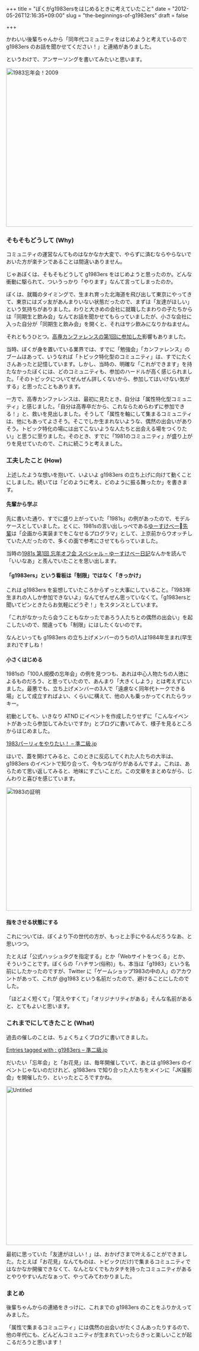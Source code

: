 +++
title = "ぼくがg1983ersをはじめるときに考えていたこと"
date = "2012-05-26T12:16:35+09:00"
slug = "the-beginnings-of-g1983ers"
draft = false

+++

<p>かわいい後輩ちゃんから「同年代コミュニティをはじめようと考えているので g1983ers のお話を聞かせてください！」と連絡がありました。</p>
<p>というわけで、アンサーソングを書いてみたいと思います。</p>
<p><a href="http://www.flickr.com/photos/june29/4215654235/" title="1983忘年会！2009 by june29, on Flickr"><img src="http://farm3.staticflickr.com/2630/4215654235_d28f32ceef_z.jpg" width="640" height="428" alt="1983忘年会！2009"></a></p>
<h3>そもそもどうして (Why)</h3>
<p>コミュニティの運営なんてものはなかなか大変で、やらずに済むならやらないでおいた方が楽チンであることは間違いありません。</p>
<p>じゃあぼくは、そもそもどうして g1983ers をはじめようと思ったのか。どんな衝動に駆られて、ついうっかり「やります」なんて言ってしまったのか。</p>
<p>ぼくは、就職のタイミングで、生まれ育った北海道を飛び出して東京にやってきて、東京にはズッ友があんまりいない状態だったので、まずは「友達がほしい」という気持ちがありました。わりと大きめの会社に就職したまわりの子たちからは「同期生と飲み会」なんてお話を聞かせてもらっていましたが、小さな会社に入った自分が「同期生と飲み会」を開くと、それはサシ飲みになりかねません。</p>
<p>それともうひとつ。<a href="http://june29.jp/2008/06/16/kosen-conf/" title="高専カンファレンスに参加してきた！ - 準二級.jp">高専カンファレンスの第1回に参加した</a>影響もありました。</p>
<p>当時、ぼくが身を置いている業界では、すでに「勉強会」「カンファレンス」のブームはあって、いうなれば「トピック特化型のコミュニティ」は、すでにたくさんあったと記憶しています。しかし、当時の、明確な「これができます」を持たなかったぼくには、どのコミュニティも、参加のハードルが高く感じられました。「そのトピックについてぜんぜん詳しくないから、参加してはいけない気がする」と思ったこともあります。</p>
<p>一方で、高専カンファレンスは、最初に見たとき、自分は「属性特化型コミュニティ」と感じました。「自分は高専卒だから、これならためらわずに参加できる！」と、救いを見出しました。そうして「属性を軸にして集まるコミュニティは、他にもあってよさそう。そこでしか生まれないような、偶然の出会いがありそう。トピック特化の場には出てこないような人たちと出会える場をつくりたい」と思うに至りました。そのとき、すでに「1981のコミュニティ」が盛り上がりを見せていたので、これに続こうと考えました。</p>
<h3>工夫したこと (How)</h3>
<p>上述したような想いを抱いて、いよいよ g1983ers の立ち上げに向けて動くことにしました。続いては「どのように考え、どのように振る舞ったか」を書きます。</p>
<h4>先輩から学ぶ</h4>
<p>先に書いた通り、すでに盛り上がっていた「1981s」の例があったので、モデルケースとしていました。とくに、1981sの言い出しっぺである<a href="http://yusukebe.com/" title="ゆーすけべー日記">ゆーすけべー先輩</a>は「企画から実装までをこなせるプログラマ」として、上京前からウオッチしていた人だったので、多くの面で参考にさせてもらっていました。</p>
<p>当時の<a href="http://yusukebe.com/archives/20071223/164846.html" title="1981s 第1回 忘年オフ会 スペシャル - ゆーすけべー日記">1981s 第1回 忘年オフ会 スペシャル &#8211; ゆーすけべー日記</a>なんかを読んで「いいなあ」と羨んでいたことを思い出します。</p>
<h4>「g1983ers」という看板は「制限」ではなく「きっかけ」</h4>
<p>これは g1983ers を妄想していたころからずっと大事にしていること。「1983年生まれの人しか参加できないよ」なんてぜんぜん思っていなくて。「g1983ersと聞いてピンときたらお気軽にどうぞ！」をスタンスとしています。</p>
<p>「これがなかったら会うこともなかったであろう人たちとの偶然の出会い」を起こしたいので、間違っても「制限」にはしたくないのです。</p>
<p>なんといっても g1983ers の立ち上げメンバーのうちの1人は1984年生まれ(早生まれ)ですしね！</p>
<h4>小さくはじめる</h4>
<p>1981sの「100人規模の忘年会」の例を見つつも、あれは中心人物たちの人徳によるものだろう、と思っていたので、あんまり「大きくしよう」とは考えずにいました。最悪でも、立ち上げメンバーの3人で「遠慮なく同年代トークできる場」として成立すればよい、くらいに構えて、他の人も乗っかってくれたらラッキー。</p>
<p>初動としても、いきなり ATND にイベントを作成したりせずに「こんなイベントがあったら参加してみたいですか」とブログに書いてみて、様子を見るところからはじめました。</p>
<p><a href="http://june29.jp/2009/01/18/1983party/" title="1983パーリィをやりたい！ - 準二級.jp">1983パーリィをやりたい！ &#8211; 準二級.jp</a></p>
<p>ほいで、蓋を開けてみると、このときに反応してくれた人たちの大半は、g1983ers のイベントで知り合って、今もつながりがあるんですよ。これは、あらためて思い返してみると、地味にすごいことだ。この文章をまとめながら、じんわりと喜びを感じています。</p>
<p><a href="http://www.flickr.com/photos/june29/3205892946/" title="1983の証明 by june29, on Flickr"><img src="http://farm4.staticflickr.com/3430/3205892946_cd14579d60_o.jpg" width="500" height="333" alt="1983の証明"></a></p>
<h4>指をさせる状態にする</h4>
<p>これについては、ぼくより下の世代の方が、もっと上手にやるんだろうなあ、と思いつつ。</p>
<p>たとえば「公式ハッシュタグを指定する」とか「Webサイトをつくる」とか、そういうことです。ぼくらの「ハチサン(俗称)」も、本当は「g1983」という名前にしたかったのですが、Twitter に「ゲームショップ1983の中の人」のアカウントがあって、これが @g1983 という名前だったので、避けることにしたのでした。</p>
<p>「ほどよく短くて」「覚えやすくて」「オリジナリティがある」そんな名前があると、とてもよいと思います。</p>
<h3>これまでにしてきたこと (What)</h3>
<p>過去の催しのことは、ちょくちょくブログに書いてきました。</p>
<p><a href="http://june29.jp/tag/g1983ers/" title="Entries tagged with : g1983ers - 準二級.jp">Entries tagged with : g1983ers &#8211; 準二級.jp</a></p>
<p>だいたい「忘年会」と「お花見」は、毎年開催していて、あとは g1983ers のイベントじゃないのだけれど、g1983ers で知り合った人たちをメインに「JK撮影会」を開催したり、といったところですかね。</p>
<p><a href="http://www.flickr.com/photos/june29/5824327293/" title="Untitled by june29, on Flickr"><img src="http://farm3.staticflickr.com/2663/5824327293_58b99c26a5_z.jpg" width="640" height="428" alt="Untitled"></a></p>
<p>最初に思っていた「友達がほしい！」は、おかげさまで叶えることができました。たとえば「お花見」なんてものは、トピック(だけ)で集まるコミュニティではなかなか開催できなくて、なんとなくでもカタチを持ったコミュニティがあるとやりやすいんだなぁって、やってみてわかりました。</p>
<h3>まとめ</h3>
<p>後輩ちゃんからの連絡をきっけに、これまでの g1983ers のことをふりかえってみました。</p>
<p>「属性で集まるコミュニティ」には偶然の出会いがたくさんあったりするので、他の年代にも、どんどんコミュニティが生まれていったらきっと楽しいことが起こるだろうと思います！</p>
